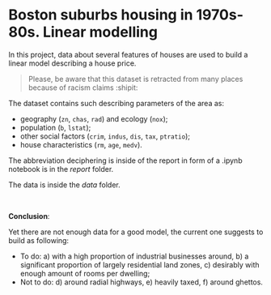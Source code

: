 # Boston suburbs housing in 1970s-80s. Linear modelling

In this project, data about several features of houses are used to build a linear model describing a house price.

> Please, be aware that this dataset is retracted from many places because of racism claims :shipit:

The dataset contains such describing parameters of the area as:
 - geography (`zn`, `chas`, `rad`) and ecology (`nox`);
 - population (`b`, `lstat`);
 - other social factors (`crim`, `indus`, `dis`, `tax`, `ptratio`);
 - house characteristics (`rm`, `age`, `medv`).

The abbreviation deciphering is inside of the report in form of a .ipynb notebook is in the _report_ folder.

The data is inside the _data_ folder. 


<br />

**Conclusion**: 

Yet there are not enough data for a good model, the current one suggests to build as following:
  - To do: a) with a high proportion of industrial businesses around, b) a significant proportion of largely residential land zones, c) desirably with enough amount of rooms per dwelling;
  - Not to do: d) around radial highways, e) heavily taxed, f) around ghettos.
